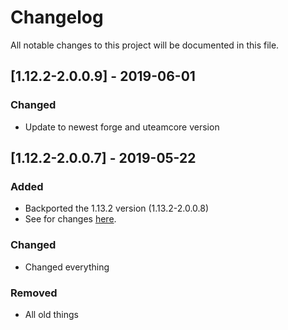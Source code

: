 # Changelog
All notable changes to this project will be documented in this file.

## [1.12.2-2.0.0.9] - 2019-06-01
### Changed
- Update to newest forge and uteamcore version

## [1.12.2-2.0.0.7] - 2019-05-22
### Added
- Backported the 1.13.2 version (1.13.2-2.0.0.8)
- See for changes [here](https://github.com/MC-U-Team/Music-Player/blob/1.13.2/CHANGELOG.md).

### Changed
- Changed everything

### Removed
- All old things
